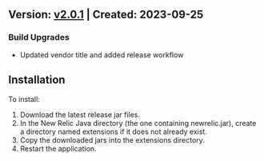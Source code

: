 ## Version: [v2.0.1](https://github.com/newrelic-experimental/newrelic-java-elasticsearch/releases/tag/v2.0.1) | Created: 2023-09-25

### Build Upgrades
- Updated vendor title and added release workflow



## Installation

To install:

1. Download the latest release jar files.
2. In the New Relic Java directory (the one containing newrelic.jar), create a directory named extensions if it does not already exist.
3. Copy the downloaded jars into the extensions directory.
4. Restart the application.   

